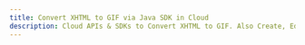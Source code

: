 ---title: Convert XHTML to GIF via Java SDK in Clouddescription: Cloud APIs & SDKs to Convert XHTML to GIF. Also Create, Edit & Render Microsoft Word & OpenOffice documents in the Cloud.---